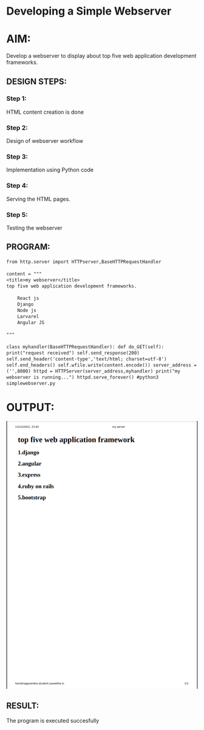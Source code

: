 # Developing a Simple Webserver

# AIM:
Develop a webserver to display about top five web application development frameworks.


## DESIGN STEPS:

### Step 1:

HTML content creation is done

### Step 2:

Design of webserver workflow

### Step 3:

Implementation using Python code

### Step 4:

Serving the HTML pages.

### Step 5:

Testing the webserver

## PROGRAM:
```
from http.server import HTTPserver,BaseHTTPRequestHandler

content = """
<title>my webserver</title>
top five web application development frameworks.

    React js
    Django
    Node js
    Larvarel
    Angular JS

"""

class myhandler(BaseHTTPRequestHandler): def do_GET(self): print("request received") self.send_response(200) self.send_header('content-type','text/html; charset=utf-8') self.end_headers() self.wfile.write(content.encode()) server_address = ('',8000) httpd = HTTPServer(server_address,myhandler) print("my webserver is running...") httpd.serve_forever() #python3 simplewebserver.py 
```
# OUTPUT:
![output](simplenew.png)
## RESULT:
The program is executed succesfully